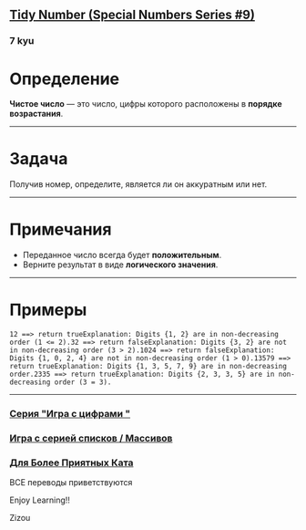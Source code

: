 <h2><a href=https://www.codewars.com/kata/5a87449ab1710171300000fd/train/javascript target="_blank">Tidy Number (Special Numbers Series  #9)</a></h2><h3>7 kyu</h3><h1 id="definition"><ya-tr-span data-index="33-0" data-translated="true" data-source-lang="en" data-target-lang="ru" data-value="Definition" data-translation="Определение" data-ch="0" data-type="trSpan" style="visibility: inherit !important;">Определение</ya-tr-span></h1><p><strong><ya-tr-span data-index="34-0" data-translated="true" data-source-lang="en" data-target-lang="ru" data-value="A Tidy Number" data-translation="Чистое число" data-ch="0" data-type="trSpan" style="visibility: inherit !important;">Чистое число</ya-tr-span></strong><ya-tr-span data-index="34-0" data-translated="true" data-source-lang="en" data-target-lang="ru" data-value=" is a number whose digits are in " data-translation=" — это число, цифры которого расположены в " data-ch="0" data-type="trSpan" style="visibility: inherit !important;"> — это число, цифры которого расположены в </ya-tr-span><strong><ya-tr-span data-index="34-0" data-translated="true" data-source-lang="en" data-target-lang="ru" data-value="non-decreasing order" data-translation="порядке возрастания" data-ch="0" data-type="trSpan" style="visibility: inherit !important;">порядке возрастания</ya-tr-span></strong><ya-tr-span data-index="34-0" data-translated="true" data-source-lang="en" data-target-lang="ru" data-value="." data-translation="." data-ch="0" data-type="trSpan" style="visibility: inherit !important;">.</ya-tr-span></p><hr><h1 id="task"><ya-tr-span data-index="35-0" data-translated="true" data-source-lang="en" data-target-lang="ru" data-value="Task" data-translation="Задача" data-ch="0" data-type="trSpan" style="visibility: inherit !important;">Задача</ya-tr-span></h1><p><ya-tr-span data-index="36-0" data-translated="true" data-source-lang="en" data-target-lang="ru" data-value="Given a number, determine if it is tidy or not." data-translation="Получив номер, определите, является ли он аккуратным или нет." data-ch="0" data-type="trSpan" style="visibility: inherit !important;">Получив номер, определите, является ли он аккуратным или нет.</ya-tr-span></p><hr><h1 id="notes"><ya-tr-span data-index="37-0" data-translated="true" data-source-lang="en" data-target-lang="ru" data-value="Notes" data-translation="Примечания" data-ch="0" data-type="trSpan" style="visibility: inherit !important;">Примечания</ya-tr-span></h1><ul><li><ya-tr-span data-index="38-0" data-translated="true" data-source-lang="en" data-target-lang="ru" data-value="The number passed will always be " data-translation="Переданное число всегда будет " data-ch="0" data-type="trSpan" style="visibility: inherit !important;">Переданное число всегда будет </ya-tr-span><strong><ya-tr-span data-index="38-0" data-translated="true" data-source-lang="en" data-target-lang="ru" data-value="positive" data-translation="положительным" data-ch="0" data-type="trSpan" style="visibility: inherit !important;">положительным</ya-tr-span></strong><ya-tr-span data-index="38-0" data-translated="true" data-source-lang="en" data-target-lang="ru" data-value=". " data-translation=". " data-ch="0" data-type="trSpan" style="visibility: inherit !important;">. </ya-tr-span></li><li><ya-tr-span data-index="39-0" data-translated="true" data-source-lang="en" data-target-lang="ru" data-value="Return the result as a " data-translation="Верните результат в виде " data-ch="0" data-type="trSpan" style="visibility: inherit !important;">Верните результат в виде </ya-tr-span><strong><ya-tr-span data-index="39-0" data-translated="true" data-source-lang="en" data-target-lang="ru" data-value="boolean" data-translation="логического значения" data-ch="0" data-type="trSpan" style="visibility: inherit !important;">логического значения</ya-tr-span></strong><ya-tr-span data-index="39-0" data-translated="true" data-source-lang="en" data-target-lang="ru" data-value="." data-translation="." data-ch="0" data-type="trSpan" style="visibility: inherit !important;">.</ya-tr-span></li></ul><hr><h1 id="examples"><ya-tr-span data-index="40-0" data-translated="true" data-source-lang="en" data-target-lang="ru" data-value="Examples" data-translation="Примеры" data-ch="0" data-type="trSpan" style="visibility: inherit !important;">Примеры</ya-tr-span></h1><pre><code>12 ==&gt; return trueExplanation: Digits {1, 2} are in non-decreasing order (1 &lt;= 2).32 ==&gt; return falseExplanation: Digits {3, 2} are not in non-decreasing order (3 &gt; 2).1024 ==&gt; return falseExplanation: Digits {1, 0, 2, 4} are not in non-decreasing order (1 &gt; 0).13579 ==&gt; return trueExplanation: Digits {1, 3, 5, 7, 9} are in non-decreasing order.2335 ==&gt; return trueExplanation: Digits {2, 3, 3, 5} are in non-decreasing order (3 = 3).</code></pre><hr><h3 id="playing-with-numbers-series"><a href="https://www.codewars.com/collections/playing-with-numbers" data-turbolinks="false" target="_blank"><ya-tr-span data-index="41-0" data-translated="true" data-source-lang="en" data-target-lang="ru" data-value="Playing with Numbers Series" data-translation="Серия &quot;Игра с цифрами &quot;" data-ch="0" data-type="trSpan" style="visibility: inherit !important;">Серия "Игра с цифрами "</ya-tr-span></a></h3><h3 id="playing-with-listsarrays-series"><a href="https://www.codewars.com/collections/playing-with-lists-slash-arrays" data-turbolinks="false" target="_blank"><ya-tr-span data-index="42-0" data-translated="true" data-source-lang="en" data-target-lang="ru" data-value="Playing With Lists/Arrays Series" data-translation="Игра с серией списков / Массивов" data-ch="0" data-type="trSpan" style="visibility: inherit !important;">Игра с серией списков / Массивов</ya-tr-span></a></h3><h3 id="for-more-enjoyable-katas"><a href="http://www.codewars.com/users/MrZizoScream/authored" data-turbolinks="false" target="_blank"><ya-tr-span data-index="43-0" data-translated="true" data-source-lang="en" data-target-lang="ru" data-value="For More Enjoyable Katas" data-translation="Для Более Приятных Ката" data-ch="0" data-type="trSpan" style="visibility: inherit !important;">Для Более Приятных Ката</ya-tr-span></a></h3><p><ya-tr-span data-index="44-0" data-translated="true" data-source-lang="en" data-target-lang="ru" data-value="ALL translations are welcomed " data-translation="ВСЕ переводы приветствуются " data-ch="0" data-type="trSpan" style="visibility: inherit !important;">ВСЕ переводы приветствуются </ya-tr-span></p><p>Enjoy Learning!!  </p><p>Zizou</p>